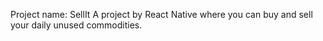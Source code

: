 Project name: SellIt
A project by React Native where you can buy and sell your daily unused commodities.
